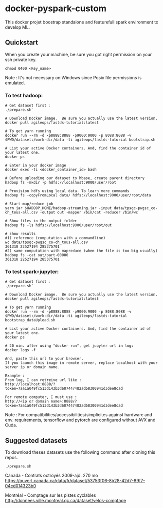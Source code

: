 # docker-pyspark-custom

This docker projet boostrap standalone and featurefull spark environment to develop ML.

## Quickstart

When you create your machine, be sure you got right permission on your ssh private key.

```
chmod 0400 <Key_name>
```

Note : It's not necessary on Windows since Posix file permissions is emulated.

### To test hadoop:

```
# Get dataset first :
./prepare.sh`

# Download Docker image.  Be sure you actually use the latest version.
docker pull agileops/fastds-tutorial:latest

# To get yarn running
docker run --rm -d -p8888:8888 -p9000:9000 -p 8088:8088 -v $PWD/dataset:/work-dir/data -ti agileops/fastds-tutorial bootstrap.sh

# List your active Docker containers. And, find the container id of your latest one.
docker ps

# Enter in your docker image
docker exec -ti <docker_container_id> bash

# Before uploading our dataset to hbase, create parent directory
hadoop fs -mkdir -p hdfs://localhost:9000/user/root

# Provision hdfs using local data. To learn more commands
hadoop fs -copyFromLocal data/ hdfs://localhost:9000/user/root/data

# Start map/reduce job
yarn jar $HADOOP_HOME/hadoop-streaming.jar -input data/tpsgc-pwgsc_co-ch_tous-all.csv -output out -mapper /bin/cat -reducer /bin/wc

# Show files in the output folder
hadoop fs -ls hdfs://localhost:9000/user/root/out

# show results
#1) reference (computation with a commandline)
wc data/tpsgc-pwgsc_co-ch_tous-all.csv
361318 22527194 285375701
#2) same computation with mapreduce (when the file is too big usually)
hadoop fs -cat out/part-00000
361318 22527194 285375701
```


### To test spark+jupyter:

```
# Get dataset first :
./prepare.sh`

# Download Docker image.  Be sure you actually use the latest version.
docker pull agileops/fastds-tutorial:latest

# To get yarn running
docker run --rm -d -p8888:8888 -p9000:9000 -p 8088:8088 -v $PWD/dataset:/work-dir/data -ti agileops/fastds-tutorial bootstrap_dataUpload.sh

# List your active Docker containers. And, find the container id of your latest one.
docker ps

# 20 min. after using "docker run", get jupyter url in log:
docker logs -f

And, paste this url to your browser.
If you launch this image in remote server, replace localhost with your server ip or domain name.

Example :
From log, I can retreive url like :
http://localhost:8888/?token=7aa1a049fc513d143b3d607447482ad58300941d3dee8cad

For remote computer, I must use :
http://<ip or domain name>:8888/?token=7aa1a049fc513d143b3d607447482ad58300941d3dee8cad
```


Note : For compatibilities/accessibilities/simplicites against hardware and env. requirements, tensorflow and pytorch are configured without AVX and Cuda.

## Suggested datasets

To download theses datasets use the following command after cloning this repos.

```
./prepare.sh
```

Canada - Contrats octroyés 2009-ajd. 270 mo
https://ouvert.canada.ca/data/fr/dataset/53753f06-8b28-42d7-89f7-04cd014323b0

Montréal - Comptage sur les pistes cyclables
http://donnees.ville.montreal.qc.ca/dataset/velos-comptage
